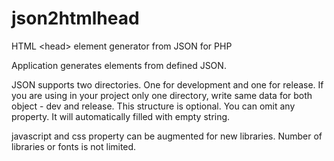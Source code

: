 # json2htmlhead
HTML &lt;head> element generator from JSON for PHP

Application generates <head> elements from defined JSON.

JSON supports two directories. One for development and one for release. 
If you are using in your project only one directory, write same data for both object - dev and release.
This structure is optional. You can omit any property. It will automatically filled with empty string.
<br>

javascript and css property can be augmented for new libraries. Number of libraries or fonts is not limited.
